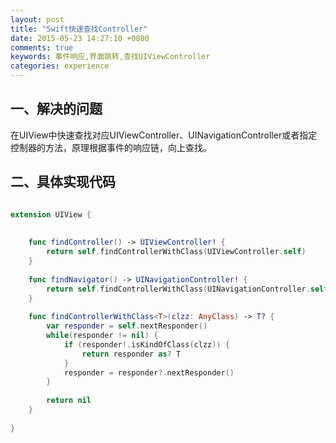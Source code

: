 ```yaml
---
layout: post
title: "Swift快速查找Controller"
date: 2015-05-23 14:27:10 +0800
comments: true
keywords: 事件响应,界面跳转,查找UIViewController
categories: experience
---
```


## 一、解决的问题
在UIView中快速查找对应UIViewController、UINavigationController或者指定控制器的方法，原理根据事件的响应链，向上查找。

## 二、具体实现代码

``` swift

extension UIView {
    
    
    func findController() -> UIViewController! {
        return self.findControllerWithClass(UIViewController.self)
    }
    
    func findNavigator() -> UINavigationController! {
        return self.findControllerWithClass(UINavigationController.self)
    }
    
    func findControllerWithClass<T>(clzz: AnyClass) -> T? {
        var responder = self.nextResponder()
        while(responder != nil) {
            if (responder!.isKindOfClass(clzz)) {
                return responder as? T
            }
            responder = responder?.nextResponder()
        }
        
        return nil
    }
    
}


```

<!-- more -->






